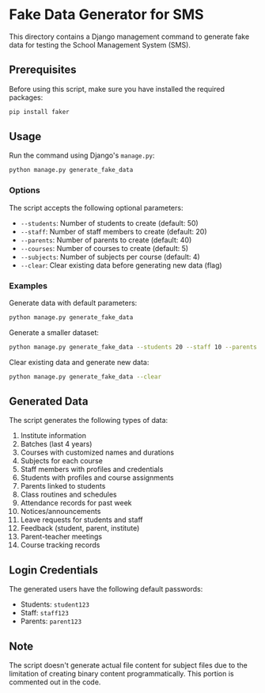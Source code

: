 # Fake Data Generator for SMS

This directory contains a Django management command to generate fake data for testing the School Management System (SMS).

## Prerequisites

Before using this script, make sure you have installed the required packages:

```bash
pip install faker
```

## Usage

Run the command using Django's `manage.py`:

```bash
python manage.py generate_fake_data
```

### Options

The script accepts the following optional parameters:

- `--students`: Number of students to create (default: 50)
- `--staff`: Number of staff members to create (default: 20)
- `--parents`: Number of parents to create (default: 40)
- `--courses`: Number of courses to create (default: 5)
- `--subjects`: Number of subjects per course (default: 4)
- `--clear`: Clear existing data before generating new data (flag)

### Examples

Generate data with default parameters:
```bash
python manage.py generate_fake_data
```

Generate a smaller dataset:
```bash
python manage.py generate_fake_data --students 20 --staff 10 --parents 15
```

Clear existing data and generate new data:
```bash
python manage.py generate_fake_data --clear
```

## Generated Data

The script generates the following types of data:

1. Institute information
2. Batches (last 4 years)
3. Courses with customized names and durations
4. Subjects for each course
5. Staff members with profiles and credentials
6. Students with profiles and course assignments
7. Parents linked to students
8. Class routines and schedules
9. Attendance records for past week
10. Notices/announcements
11. Leave requests for students and staff
12. Feedback (student, parent, institute)
13. Parent-teacher meetings
14. Course tracking records

## Login Credentials

The generated users have the following default passwords:

- Students: `student123`
- Staff: `staff123`
- Parents: `parent123`

## Note

The script doesn't generate actual file content for subject files due to the limitation of creating binary content programmatically. This portion is commented out in the code. 